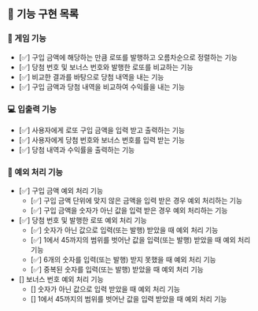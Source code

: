 ## 🧾 기능 구현 목록

### 🚀 게임 기능

- [✅] 구입 금액에 해당하는 만큼 로또를 발행하고 오름차순으로 정렬하는 기능
- [✅] 당첨 번호 및 보너스 번호와 발행한 로또를 비교하는 기능
- [✅] 비교한 결과를 바탕으로 당첨 내역을 내는 기능
- [✅] 구입 금액과 당첨 내역을 비교하여 수익률을 내는 기능

### 💻 입출력 기능

- [✅] 사용자에게 로또 구입 금액을 입력 받고 출력하는 기능
- [✅] 사용자에게 당첨 번호와 보너스 번호를 입력 받는 기능
- [✅] 당첨 내역과 수익률을 출력하는 기능

### 🚨 예외 처리 기능

- [✅] 구입 금액 예외 처리 기능
  - [✅] 구입 금액 단위에 맞지 않은 금액을 입력 받은 경우 예외 처리하는 기능
  - [✅] 구입 금액을 숫자가 아닌 값을 입력 받은 경우 예외 처리하는 기능
- [✅] 당첨 번호 및 발행한 로또 예외 처리 기능
  - [✅] 숫자가 아닌 값으로 입력(또는 발행) 받았을 때 예외 처리 기능
  - [✅] 1에서 45까지의 범위를 벗어난 값을 입력(또는 발행) 받았을 때 예외 처리 기능
  - [✅] 6개의 숫자를 입력(또는 발행) 받지 못했을 때 예외 처리 기능
  - [✅] 중복된 숫자를 입력(또는 발행) 받았을 때 예외 처리 기능
- [] 보너스 번호 예외 처리 기능
  - [] 숫자가 아닌 값으로 입력 받았을 때 예외 처리 기능
  - [] 1에서 45까지의 범위를 벗어난 값을 입력 받았을 때 예외 처리 기능
